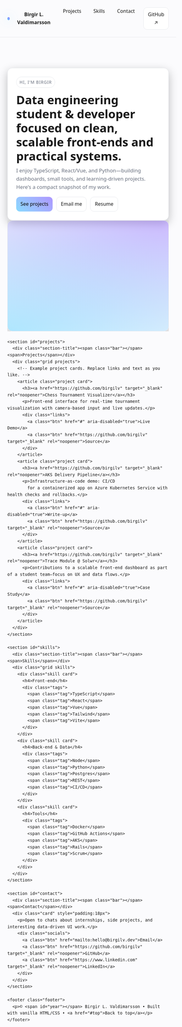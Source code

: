 <!DOCTYPE html>
<html lang="en">
<head>
  <meta charset="utf-8" />
  <meta name="viewport" content="width=device-width, initial-scale=1" />
  <title>Birgir L. Valdimarsson · Portfolio</title>
  <meta name="description" content="Birgir's lightweight portfolio: projects, skills, contact." />
  <meta property="og:title" content="Birgir L. Valdimarsson · Portfolio" />
  <meta property="og:description" content="Projects, skills, contact, and links." />
  <meta property="og:type" content="website" />
  <meta name="color-scheme" content="light dark" />
  <link rel="icon" href="data:image/svg+xml,<svg xmlns='http://www.w3.org/2000/svg' viewBox='0 0 100 100'><text y='0.9em' font-size='90'>👋</text></svg>">
  <style>
    :root{
      --bg: #0b0c10;
      --panel: #111217;
      --text: #e6e6e6;
      --muted: #a5a5a5;
      --accent: #62d0ff;
      --accent-2: #9b79ff;
      --ring: #2b2f3a;
      --shadow: 0 10px 30px rgba(0,0,0,.25);
      --radius: 16px;
    }
    @media (prefers-color-scheme: light){
      :root{ --bg:#fbfbfd; --panel:#ffffff; --text:#1a1a1a; --muted:#6b7280; --ring:#e5e7eb; }
    }
    *{ box-sizing:border-box }
    html,body{ margin:0; padding:0; font:16px/1.6 system-ui, -apple-system, Segoe UI, Roboto, Inter, Helvetica, Arial, sans-serif; background:var(--bg); color:var(--text);}
    a{ color:inherit; text-decoration:none }
    a:hover{ text-decoration:underline }
    .container{ max-width:1080px; margin:0 auto; padding:24px }
    header{ position:sticky; top:0; backdrop-filter:saturate(180%) blur(8px); background:color-mix(in oklab, var(--bg) 75%, transparent); border-bottom:1px solid var(--ring); z-index:20 }
    nav{ display:flex; align-items:center; justify-content:space-between; gap:16px }
    nav .brand{ display:flex; align-items:center; gap:12px; font-weight:700 }
    nav .brand .dot{ width:10px; height:10px; border-radius:50%; background:linear-gradient(45deg, var(--accent), var(--accent-2)); box-shadow:0 0 30px color-mix(in oklab, var(--accent) 70%, transparent) }
    nav ul{ display:flex; list-style:none; gap:16px; padding:0; margin:0 }
    nav a{ padding:8px 12px; border-radius:10px }
    nav a:focus-visible{ outline:2px solid var(--accent); outline-offset:2px }

    .hero{ display:grid; grid-template-columns:1.2fr .8fr; gap:28px; align-items:center; padding:48px 0 }
    .card{ background:var(--panel); border:1px solid var(--ring); border-radius:var(--radius); box-shadow:var(--shadow) }
    .hero .intro{ padding:28px }
    .kicker{ display:inline-block; font-size:.85rem; color:var(--muted); letter-spacing:.08em; text-transform:uppercase; border:1px solid var(--ring); padding:6px 10px; border-radius:999px }
    h1{ font-size:clamp(28px, 4vw, 44px); line-height:1.2; margin:16px 0 12px }
    .lead{ font-size:1.05rem; color:var(--muted); margin:0 0 18px }
    .cta{ display:flex; gap:12px; flex-wrap:wrap; margin-top:8px }
    .btn{ display:inline-flex; align-items:center; gap:10px; padding:10px 14px; border-radius:12px; border:1px solid var(--ring); background:var(--panel); cursor:pointer; transition: transform .06s ease }
    .btn.primary{ background:linear-gradient(45deg, color-mix(in oklab, var(--accent) 80%, #fff), color-mix(in oklab, var(--accent-2) 80%, #fff)); color:#0a0a0a; border:none }
    .btn:hover{ transform: translateY(-1px) }
    .btn:focus-visible{ outline:2px solid var(--accent); outline-offset:2px }

    .hero .aside{ padding:0; overflow:hidden; aspect-ratio: 16/11 }
    .mesh{ width:100%; height:100%; background:radial-gradient(1000px 400px at 0% 100%, color-mix(in oklab, var(--accent) 50%, transparent), transparent), radial-gradient(1000px 400px at 100% 0%, color-mix(in oklab, var(--accent-2) 50%, transparent), transparent); border-radius:var(--radius); border:1px solid var(--ring) }

    section{ padding:12px 0 8px }
    .section-title{ display:flex; align-items:center; gap:10px; margin:26px 0 8px; font-weight:700 }
    .section-title .bar{ width:8px; height:22px; border-radius:8px; background:linear-gradient(45deg, var(--accent), var(--accent-2)) }

    .grid{ display:grid; gap:16px }
    .projects{ grid-template-columns:repeat(auto-fit, minmax(260px, 1fr)); }
    .project{ display:flex; flex-direction:column; min-height:220px; padding:18px }
    .project h3{ margin:0 0 6px; font-size:1.05rem }
    .project p{ margin:0 0 12px; color:var(--muted); font-size:.95rem }
    .project .links{ margin-top:auto; display:flex; gap:10px; flex-wrap:wrap }

    .skills{ grid-template-columns:repeat(auto-fit, minmax(180px, 1fr)); }
    .skill{ padding:16px }
    .skill h4{ margin:0 0 6px; font-size:1rem }
    .tags{ display:flex; gap:8px; flex-wrap:wrap }
    .tag{ font-size:.85rem; padding:6px 10px; border-radius:999px; border:1px dashed var(--ring); color:var(--muted) }

    .footer{ padding:32px 0 16px; color:var(--muted); text-align:center; font-size:.95rem }
    .socials{ display:flex; gap:10px; justify-content:center; margin-top:8px }

    /* small screens */
    @media (max-width: 820px){
      .hero{ grid-template-columns:1fr; }
      .hero .aside{ order:-1; aspect-ratio: 16/9 }
    }
  </style>
</head>
<body>
  <header>
    <div class="container">
      <nav aria-label="Primary">
        <div class="brand"><span class="dot" aria-hidden="true"></span> <span>Birgir L. Valdimarsson</span></div>
        <ul>
          <li><a href="#projects">Projects</a></li>
          <li><a href="#skills">Skills</a></li>
          <li><a href="#contact">Contact</a></li>
          <li><a class="btn" href="https://github.com/birgilv" target="_blank" rel="noopener">GitHub ↗</a></li>
        </ul>
      </nav>
    </div>
  </header>

  <main class="container">
    <section class="hero">
      <div class="intro card">
        <span class="kicker">Hi, I'm Birgir</span>
        <h1>Data engineering student & developer focused on clean, scalable front‑ends and practical systems.</h1>
        <p class="lead">I enjoy TypeScript, React/Vue, and Python—building dashboards, small tools, and learning-driven projects. Here's a compact snapshot of my work.</p>
        <div class="cta">
          <a class="btn primary" href="#projects">See projects</a>
          <a class="btn" href="mailto:hello@birgilv.dev">Email me</a>
          <a class="btn" href="/resume.pdf">Resume</a>
        </div>
      </div>
      <div class="aside">
        <div class="mesh card" role="img" aria-label="Abstract gradient background"></div>
      </div>
    </section>

    <section id="projects">
      <div class="section-title"><span class="bar"></span><span>Projects</span></div>
      <div class="grid projects">
        <!-- Example project cards. Replace links and text as you like. -->
        <article class="project card">
          <h3><a href="https://github.com/birgilv" target="_blank" rel="noopener">Chess Tournament Visualizer</a></h3>
          <p>Front-end interface for real-time tournament visualization with camera-based input and live updates.</p>
          <div class="links">
            <a class="btn" href="#" aria-disabled="true">Live Demo</a>
            <a class="btn" href="https://github.com/birgilv" target="_blank" rel="noopener">Source</a>
          </div>
        </article>
        <article class="project card">
          <h3><a href="https://github.com/birgilv" target="_blank" rel="noopener">AKS Delivery Pipeline</a></h3>
          <p>Infrastructure-as-code demo: CI/CD
            for a containerized app on Azure Kubernetes Service with health checks and rollbacks.</p>
          <div class="links">
            <a class="btn" href="#" aria-disabled="true">Write‑up</a>
            <a class="btn" href="https://github.com/birgilv" target="_blank" rel="noopener">Source</a>
          </div>
        </article>
        <article class="project card">
          <h3><a href="https://github.com/birgilv" target="_blank" rel="noopener">Trace Module @ Solwr</a></h3>
          <p>Contributions to a scalable front‑end dashboard as part of a student team—focus on UX and data flows.</p>
          <div class="links">
            <a class="btn" href="#" aria-disabled="true">Case Study</a>
            <a class="btn" href="https://github.com/birgilv" target="_blank" rel="noopener">Source</a>
          </div>
        </article>
      </div>
    </section>

    <section id="skills">
      <div class="section-title"><span class="bar"></span><span>Skills</span></div>
      <div class="grid skills">
        <div class="skill card">
          <h4>Front‑end</h4>
          <div class="tags">
            <span class="tag">TypeScript</span>
            <span class="tag">React</span>
            <span class="tag">Vue</span>
            <span class="tag">Tailwind</span>
            <span class="tag">Vite</span>
          </div>
        </div>
        <div class="skill card">
          <h4>Back‑end & Data</h4>
          <div class="tags">
            <span class="tag">Node</span>
            <span class="tag">Python</span>
            <span class="tag">Postgres</span>
            <span class="tag">REST</span>
            <span class="tag">CI/CD</span>
          </div>
        </div>
        <div class="skill card">
          <h4>Tools</h4>
          <div class="tags">
            <span class="tag">Docker</span>
            <span class="tag">GitHub Actions</span>
            <span class="tag">AKS</span>
            <span class="tag">Rails</span>
            <span class="tag">Scrum</span>
          </div>
        </div>
      </div>
    </section>

    <section id="contact">
      <div class="section-title"><span class="bar"></span><span>Contact</span></div>
      <div class="card" style="padding:18px">
        <p>Open to chats about internships, side projects, and interesting data‑driven UI work.</p>
        <div class="socials">
          <a class="btn" href="mailto:hello@birgilv.dev">Email</a>
          <a class="btn" href="https://github.com/birgilv" target="_blank" rel="noopener">GitHub</a>
          <a class="btn" href="https://www.linkedin.com" target="_blank" rel="noopener">LinkedIn</a>
        </div>
      </div>
    </section>

    <footer class="footer">
      <p>© <span id="year"></span> Birgir L. Valdimarsson • Built with vanilla HTML/CSS • <a href="#top">Back to top</a></p>
    </footer>
  </main>

  <script>
    // minimal enhancements
    document.getElementById('year').textContent = new Date().getFullYear();
    // smooth scroll (no external libs)
    document.querySelectorAll('a[href^="#"]').forEach(a=>{
      a.addEventListener('click', e=>{
        const id = a.getAttribute('href').slice(1);
        const el = document.getElementById(id);
        if(el){ e.preventDefault(); el.scrollIntoView({behavior:'smooth', block:'start'}); }
      });
    });
  </script>
</body>
</html>
